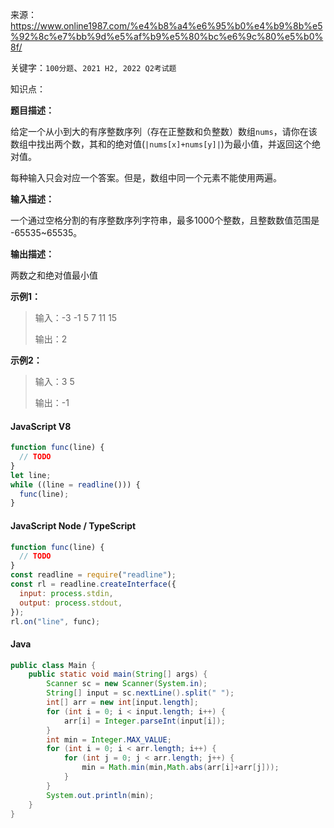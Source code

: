 来源：<https://www.online1987.com/%e4%b8%a4%e6%95%b0%e4%b9%8b%e5%92%8c%e7%bb%9d%e5%af%b9%e5%80%bc%e6%9c%80%e5%b0%8f/>

关键字：`100分题`、`2021 H2, 2022 Q2考试题`

知识点：

**题目描述：**

给定一个从小到大的有序整数序列（存在正整数和负整数）数组`nums`，请你在该数组中找出两个数，其和的绝对值(`|nums[x]+nums[y]|`)为最小值，并返回这个绝对值。

每种输入只会对应一个答案。但是，数组中同一个元素不能使用两遍。

**输入描述：**

一个通过空格分割的有序整数序列字符串，最多1000个整数，且整数数值范围是 -65535~65535。

**输出描述：**

两数之和绝对值最小值

**示例1：**

> 输入：-3 -1 5 7 11 15
>
> 输出：2

**示例2：**

> 输入：3 5
>
> 输出：-1

<!-- tabs:start -->

#### **JavaScript V8**

```javascript
function func(line) {
  // TODO
}
let line;
while ((line = readline())) {
  func(line);
}
```

#### **JavaScript Node / TypeScript**

```javascript
function func(line) {
  // TODO
}
const readline = require("readline");
const rl = readline.createInterface({
  input: process.stdin,
  output: process.stdout,
});
rl.on("line", func);
```

#### **Java**

```java
public class Main {
    public static void main(String[] args) {
        Scanner sc = new Scanner(System.in);
        String[] input = sc.nextLine().split(" ");
        int[] arr = new int[input.length];
        for (int i = 0; i < input.length; i++) {
            arr[i] = Integer.parseInt(input[i]);
        }
        int min = Integer.MAX_VALUE;
        for (int i = 0; i < arr.length; i++) {
            for (int j = 0; j < arr.length; j++) {
                min = Math.min(min,Math.abs(arr[i]+arr[j]));
            }
        }
        System.out.println(min);
    }
}
```

<!-- tabs:end -->
